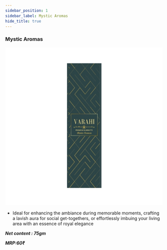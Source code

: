 ```yaml
---
sidebar_position: 1
sidebar_label: Mystic Aromas
hide_title: true
---
```

### Mystic Aromas
![alt-text](/img/type3.jpg)

- Ideal for enhancing the ambiance during memorable moments, crafting a lavish aura for social get-togethers, or effortlessly imbuing your living area with an essence of royal elegance

**_Net content : 75gm_**

**_MRP:60₹_**